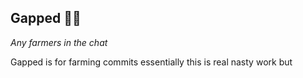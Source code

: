 ## Gapped 🧑‍🌾

*Any farmers in the chat*

Gapped is for farming commits essentially this is real nasty work but
